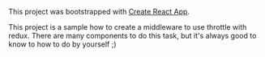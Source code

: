 This project was bootstrapped with [Create React App](https://github.com/facebookincubator/create-react-app).

This project is a sample how to create a middleware to use throttle with redux. There are many components to do this task, but it's always good to know to how to do by yourself ;)